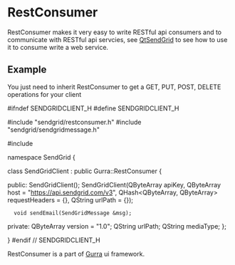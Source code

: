 # RestConsumer
RestConsumer makes it very easy to write RESTful api consumers and to communicate with RESTful api servcies, see [QtSendGrid](https://github.com/yasser-sobhy/QtSendGrid/blob/master/src/sendgridclient.h) to see how to use it to consume write a web service.

## Example
You just need to inherit RestConsumer to get a GET, PUT, POST, DELETE operations for your client

  #ifndef SENDGRIDCLIENT_H
  #define SENDGRIDCLIENT_H

  #include "sendgrid/restconsumer.h"
  #include "sendgrid/sendgridmessage.h"

  #include <QString>

  namespace SendGrid {

  class SendGridClient : public Gurra::RestConsumer
  {

  public:
      SendGridClient();
      SendGridClient(QByteArray apiKey, QByteArray host = "https://api.sendgrid.com/v3", QHash<QByteArray, QByteArray>  requestHeaders = {}, QString urlPath = {});

      void sendEmail(SendGridMessage &msg);

  private:
      QByteArray version = "1.0";
      QString urlPath;
      QString mediaType;
  };

  }
  #endif // SENDGRIDCLIENT_H

RestConsumer is a part of [Gurra](https://github.com/yasser-sobhy/Gurra) ui framework.
